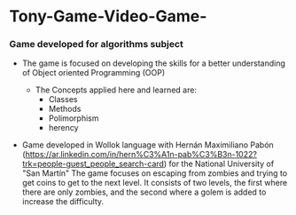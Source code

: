 # Tony-Game-Video-Game-
### Game developed for algorithms subject
- The game is focused on developing the skills for a better understanding of Object oriented Programming (OOP)
  - The Concepts applied here and learned are:
    - Classes
    - Methods
    - Polimorphism
    - herency

- Game developed in Wollok language with Hernán Maximiliano Pabón (https://ar.linkedin.com/in/hern%C3%A1n-pab%C3%B3n-1022?trk=people-guest_people_search-card) for the National University of "San Martín"
The game focuses on escaping from zombies and trying to get coins to get to the next level. It consists of two levels, the first where there are only zombies, and the second where a golem is added to increase the difficulty.
